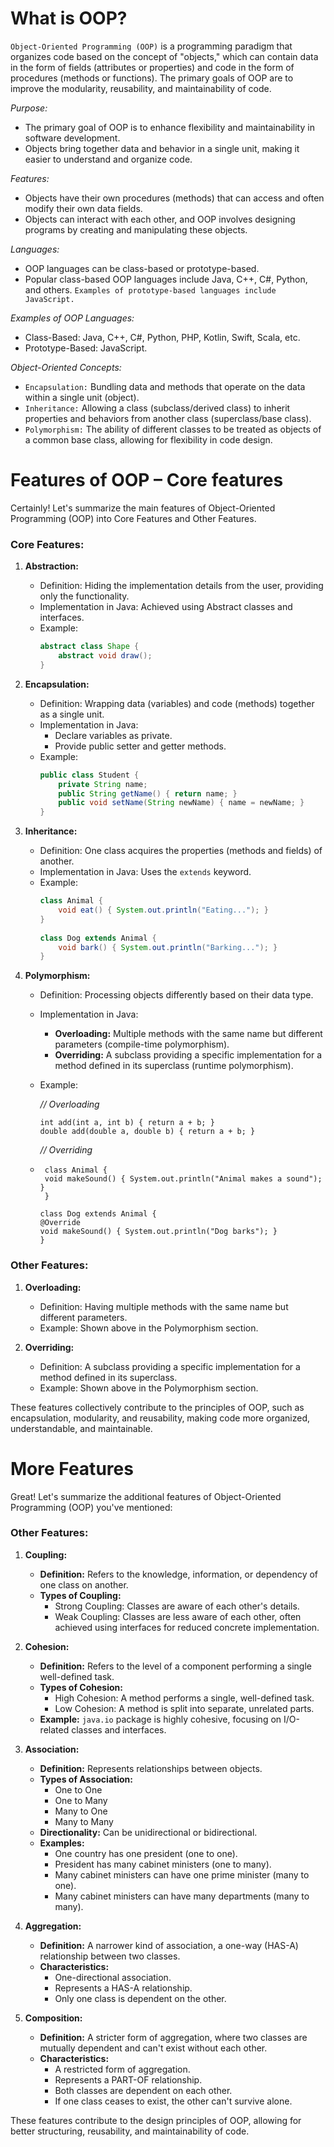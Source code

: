 # What is OOP?

`Object-Oriented Programming (OOP)` is a programming paradigm that organizes code based on the concept of "objects," which can contain data in the form of fields (attributes or properties) and code in the form of procedures (methods or functions). The primary goals of OOP are to improve the modularity, reusability, and maintainability of code.

*Purpose:*

- The primary goal of OOP is to enhance flexibility and maintainability in software development.
- Objects bring together data and behavior in a single unit, making it easier to understand and organize code.

*Features:*

-  Objects have their own procedures (methods) that can access and often modify their own data fields.
- Objects can interact with each other, and OOP involves designing programs by creating and manipulating these objects.


*Languages:*

- OOP languages can be class-based or prototype-based.
- Popular class-based OOP languages include Java, C++, C#, Python, and others.
`Examples of prototype-based languages include JavaScript.`

*Examples of OOP Languages:*

- Class-Based: Java, C++, C#, Python, PHP, Kotlin, Swift, Scala, etc.
- Prototype-Based: JavaScript.

*Object-Oriented Concepts:*

- `Encapsulation:` Bundling data and methods that operate on the data within a single unit (object).
- `Inheritance:` Allowing a class (subclass/derived class) to inherit properties and behaviors from another class (superclass/base class).
- `Polymorphism:` The ability of different classes to be treated as objects of a common base class, allowing for flexibility in code design.

# Features of OOP – Core features

Certainly! Let's summarize the main features of Object-Oriented Programming (OOP) into Core Features and Other Features.

### Core Features:

1. **Abstraction:**
    - Definition: Hiding the implementation details from the user, providing only the functionality.
    - Implementation in Java: Achieved using Abstract classes and interfaces.
    - Example:
      ```java
      abstract class Shape {
          abstract void draw();
      }
      ```

2. **Encapsulation:**
    - Definition: Wrapping data (variables) and code (methods) together as a single unit.
    - Implementation in Java:
        - Declare variables as private.
        - Provide public setter and getter methods.
    - Example:
      ```java
      public class Student {
          private String name;
          public String getName() { return name; }
          public void setName(String newName) { name = newName; }
      }
      ```

3. **Inheritance:**
    - Definition: One class acquires the properties (methods and fields) of another.
    - Implementation in Java: Uses the `extends` keyword.
    - Example:
      ```java
      class Animal {
          void eat() { System.out.println("Eating..."); }
      }
 
      class Dog extends Animal {
          void bark() { System.out.println("Barking..."); }
      }
      ```

4. **Polymorphism:**
    - Definition: Processing objects differently based on their data type.
    - Implementation in Java:
        - **Overloading:** Multiple methods with the same name but different parameters (compile-time polymorphism).
        - **Overriding:** A subclass providing a specific implementation for a method defined in its superclass (runtime polymorphism).
    - Example:
      
      *// Overloading*
          
          int add(int a, int b) { return a + b; }
          double add(double a, double b) { return a + b; }

      *// Overriding*
    - 
           class Animal {
           void makeSound() { System.out.println("Animal makes a sound"); }
           }

          class Dog extends Animal {
          @Override
          void makeSound() { System.out.println("Dog barks"); }
          }


### Other Features:

1. **Overloading:**
    - Definition: Having multiple methods with the same name but different parameters.
    - Example: Shown above in the Polymorphism section.

2. **Overriding:**
    - Definition: A subclass providing a specific implementation for a method defined in its superclass.
    - Example: Shown above in the Polymorphism section.

These features collectively contribute to the principles of OOP, such as encapsulation, modularity, and reusability, making code more organized, understandable, and maintainable.

# More Features
Great! Let's summarize the additional features of Object-Oriented Programming (OOP) you've mentioned:

### Other Features:

1. **Coupling:**
    - **Definition:** Refers to the knowledge, information, or dependency of one class on another.
    - **Types of Coupling:**
        - Strong Coupling: Classes are aware of each other's details.
        - Weak Coupling: Classes are less aware of each other, often achieved using interfaces for reduced concrete implementation.

2. **Cohesion:**
    - **Definition:** Refers to the level of a component performing a single well-defined task.
    - **Types of Cohesion:**
        - High Cohesion: A method performs a single, well-defined task.
        - Low Cohesion: A method is split into separate, unrelated parts.
    - **Example:** `java.io` package is highly cohesive, focusing on I/O-related classes and interfaces.

3. **Association:**
    - **Definition:** Represents relationships between objects.
    - **Types of Association:**
        - One to One
        - One to Many
        - Many to One
        - Many to Many
    - **Directionality:** Can be unidirectional or bidirectional.
    - **Examples:**
        - One country has one president (one to one).
        - President has many cabinet ministers (one to many).
        - Many cabinet ministers can have one prime minister (many to one).
        - Many cabinet ministers can have many departments (many to many).

4. **Aggregation:**
    - **Definition:** A narrower kind of association, a one-way (HAS-A) relationship between two classes.
    - **Characteristics:**
        - One-directional association.
        - Represents a HAS-A relationship.
        - Only one class is dependent on the other.

5. **Composition:**
    - **Definition:** A stricter form of aggregation, where two classes are mutually dependent and can't exist without each other.
    - **Characteristics:**
        - A restricted form of aggregation.
        - Represents a PART-OF relationship.
        - Both classes are dependent on each other.
        - If one class ceases to exist, the other can't survive alone.

These features contribute to the design principles of OOP, allowing for better structuring, reusability, and maintainability of code.


